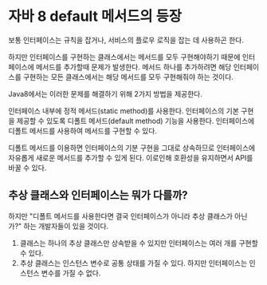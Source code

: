 # 자바 8 default 메서드의 등장
보통 인터페이스는 규칙을 잡거나, 서비스의 플로우 로직을 잡는 데 사용하곤 한다.

하지만 인터페이스를 구현하는 클래스에서는 메서드를 모두 구현해야하기 때문에 인터페이스에 메서드를 추가할때 문제가 발생한다. 메서드 하나를 추가하려면 해당 인터페이스를 구현하는 모든 클래스에서는 해당 메서드를 모두 구현해줘야 하는 것이다.

Java8에서는 이러한 문제를 해결하기 위해 2가지 방법을 제공한다.

인터페이스 내부에 정적 메서드(static method)를 사용한다.
인터페이스의 기본 구현을 제공할 수 있도록 디폴트 메서드(default method) 기능을 사용한다.
인터페이스에 디폴트 메서드를 사용하여 메서드를 구현할 수 있다.

디폴트 메서드를 이용하면 인터페이스의 기분 구현을 그대로 상속하므로 인터페이스에 자유롭게 새로운 메서드를 추가할 수 있게 된다. 이로인해 호환성을 유지하면서 API를 바꿀 수 있다.

## 추상 클래스와 인터페이스는 뭐가 다를까?

하지만 "디폴트 메서드를 사용한다면 결국 인터페이스가 아니라 추상 클래스가 아닌가?" 하는 개발자들이 있을 것이다.

1. 클래스는 하나의 추상 클래스만 상속받을 수 있지만 인터페이스는 여러 개를 구현할 수 있다.
2. 추상 클래스는 인스턴스 변수로 공통 상태를 가질 수 있다. 하지만 인터페이스는 인스턴스 변수를 가질 수 없다.
